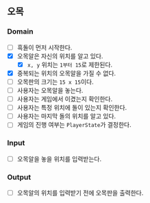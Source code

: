 ## 오목

### Domain
- [ ] 흑돌이 먼저 시작한다.
- [x] 오목알은 자신의 위치를 알고 있다.
  - [x] `x, y` 위치는 `1부터 15`로 제한된다.
- [x] 중복되는 위치의 오목알을 가질 수 없다.
- [ ] 오목판의 크기는 `15 x 15`이다.
- [ ] 사용자는 오목알을 놓는다.
- [ ] 사용자는 게임에서 이겼는지 확인한다.
- [ ] 사용자는 특정 위치에 돌이 있는지 확인한다.
- [ ] 사용자는 마지막 돌의 위치를 알고 있다.
- [ ] 게임의 진행 여부는 `PlayerState`가 결정한다.

### Input
- [ ] 오목알을 놓을 위치를 입력받는다.

### Output
- [ ] 오목알의 위치를 입력받기 전에 오목판을 출력한다.
